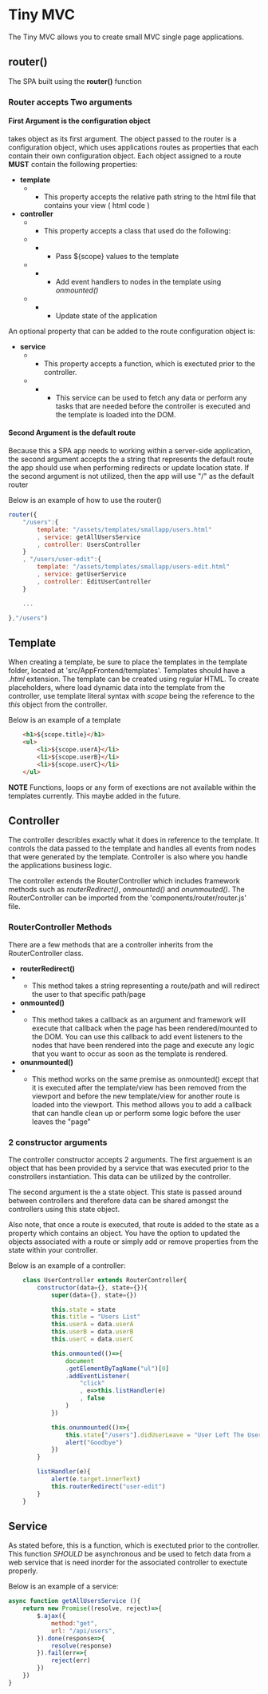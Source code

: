# Tiny MVC

The Tiny MVC allows you to create small MVC single page applications. 

## router()

The SPA built using the **router()** function

### Router accepts Two arguments

#### First Argument is the configuration object

takes object as its first argument. The object passed to the router is a configuration object, which uses applications routes as properties that each contain their own configuration object. Each object assigned to a route **MUST** contain the following properties:
* **template**
    * * This property accepts the relative path string to the html file that contains your view ( html code )
* **controller**
    * * This property accepts a class that used do the following:
    * * * Pass ${scope} values to the template
    * * * Add event handlers to nodes in the template using *onmounted()* 
    * * * Update state of the application

An optional property that can be added to the route configuration object is: 
* **service** 
    * * This property accepts a function, which is exectuted prior to the controller.
    * * * This service can be used to fetch any data or perform any tasks that are needed before the controller is executed and the template is loaded into the DOM.


#### Second Argument is the default route

Because this a SPA app needs to working within a server-side application, the second argument accepts the a string that represents the default route the app should use when performing redirects or update location state. If the second argument is not utilized, then the app will use "/" as the default router

Below is an example of how to use the router()

```javascript
router({
    "/users":{
        template: "/assets/templates/smallapp/users.html"
        , service: getAllUsersService
        , controller: UsersController
    }
    , "/users/user-edit":{
        template: "/assets/templates/smallapp/users-edit.html"
        , service: getUserService
        , controller: EditUserController
    }

    ...

},"/users")

```

## Template

When creating a template, be sure to place the templates in the template folder, located at 'src/AppFrontend/templates'. Templates should have a *.html* extension. The template can be created using regular HTML. To create placeholders, where load dynamic data into the template from the controller, use template literal syntax with _*scope*_ being the reference to the _*this*_ object from the controller.

Below is an example of a template
```html
    <h1>${scope.title}</h1>
    <ul>
        <li>${scope.userA}</li>
        <li>${scope.userB}</li>
        <li>${scope.userC}</li>
    </ul>
```

**NOTE** 
Functions, loops or any form of exections are not available within the templates currently. This maybe added in the future.

## Controller

The controller describles exactly what it does in reference to the template. It controls the data passed to the template and handles all events from nodes that were generated by the template. Controller is also where you handle the applications business logic.

The controller extends the RouterController which includes framework methods such as *routerRedirect()*, *onmounted()* and *onunmouted()*.  The RouterController can be imported from the 'components/router/router.js' file.

### RouterController Methods 

There are a few methods that are a controller inherits from the RouterController class.

* **routerRedirect()**
* * This method takes a string representing a route/path and will redirect the user to that specific path/page
* **onmounted()**
* * This method takes a callback as an argument and framework will execute that callback when the page has been rendered/mounted to the DOM. You can use this callback to add event listeners to the nodes that have been rendered into the page and execute any logic that you want to occur as soon as the template is rendered.
* **onunmounted()**
* * This method works on the same premise as onmounted() except that it is executed after the template/view has been removed from the viewport and before the new template/view for another route is loaded into the viewport. This method allows you to add a callback that can handle clean up or perform some logic before the user leaves the "page"

### 2 constructor arguments

The controller constructor accepts 2 arguments. The first arguement is an object that has been provided by a service that was executed prior to the constrollers instantiation. This data can be utilized by the controller.

The second argument is the a state object.  This state is passed around between controllers and therefore data can be shared amongst the controllers using this state object.

Also note, that once a route is executed, that route is added to the state as a property which contains an object. You have the option to updated the objects associated with a route or simply add or remove properties from the state within your controller.



Below is an example of a controller:
```javascript
    class UserController extends RouterController{
        constructor(data={}, state={}){
            super(data={}, state={})

            this.state = state
            this.title = "Users List"
            this.userA = data.userA
            this.userB = data.userB
            this.userC = data.userC

            this.onmounted(()=>{
                document
                .getElementByTagName("ul")[0]
                .addEventListener(
                    "click"
                    , e=>this.listHandler(e)
                    , false
                )
            })

            this.onunmounted(()=>{
                this.state["/users"].didUserLeave = "User Left The Users List Page."
                alert("Goodbye")
            })
        }

        listHandler(e){
            alert(e.target.innerText)
            this.routerRedirect("user-edit")
        }
    }
```

## Service

As stated before, this is a function, which is exectuted prior to the controller. This function _SHOULD_ be asynchronous and be used to fetch data from a web service that is need inorder for the associated controller to exectute properly.

Below is an example of a service:
```javascript
async function getAllUsersService (){
    return new Promise((resolve, reject)=>{
        $.ajax({
            method:"get",
            url: "/api/users",
        }).done(response=>{
            resolve(response)
        }).fail(err=>{
            reject(err)
        })
    })
}
```
